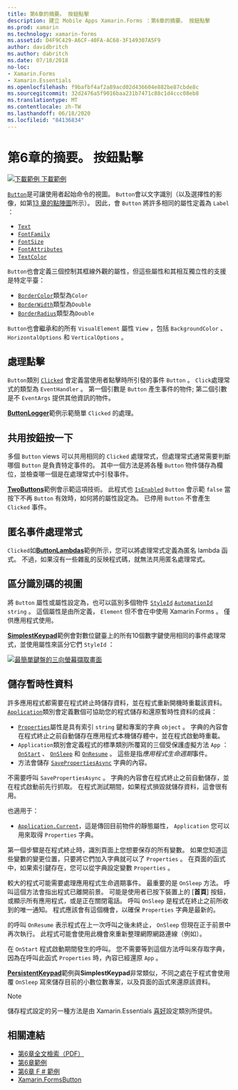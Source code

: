 ```yaml
---
title: 第6章的摘要。 按鈕點擊
description: 建立 Mobile Apps Xamarin.Forms ：第6章的摘要。 按鈕點擊
ms.prod: xamarin
ms.technology: xamarin-forms
ms.assetid: D4F9C429-A6CF-40FA-AC68-3F149307A5F9
author: davidbritch
ms.author: dabritch
ms.date: 07/18/2018
no-loc:
- Xamarin.Forms
- Xamarin.Essentials
ms.openlocfilehash: f9bafbf4af2a89acd02d436604e882be87cbde8c
ms.sourcegitcommit: 32d2476a5f9016baa231b7471c88c1d4ccc08eb8
ms.translationtype: MT
ms.contentlocale: zh-TW
ms.lasthandoff: 06/18/2020
ms.locfileid: "84136834"
---
```

# <a name="summary-of-chapter-6-button-clicks"></a>第6章的摘要。 按鈕點擊

[![下載範例 ](~/media/shared/download.png) 下載範例](https://github.com/xamarin/xamarin-forms-book-samples/tree/master/Chapter06)

[`Button`](xref:Xamarin.Forms.Button)是可讓使用者起始命令的視圖。 `Button`會以文字識別（以及選擇性的影像，如第[13 章的點陣圖](chapter13.md)所示）。 因此，會 `Button` 將許多相同的屬性定義為 `Label` ：

- [`Text`](xref:Xamarin.Forms.Button.Text)
- [`FontFamily`](xref:Xamarin.Forms.Button.FontFamily)
- [`FontSize`](xref:Xamarin.Forms.Button.FontSize)
- [`FontAttributes`](xref:Xamarin.Forms.Button.FontAttributes)
- [`TextColor`](xref:Xamarin.Forms.Button.TextColor)

`Button`也會定義三個控制其框線外觀的屬性，但這些屬性和其相互獨立性的支援是特定平臺：

- [`BorderColor`](xref:Xamarin.Forms.Button.BorderColor)類型為`Color`
- [`BorderWidth`](xref:Xamarin.Forms.Button.BorderWidth)類型為`Double`
- [`BorderRadius`](xref:Xamarin.Forms.Button.BorderRadius)類型為`Double`

`Button`也會繼承和的所有 `VisualElement` 屬性 `View` ，包括 `BackgroundColor` 、 `HorizontalOptions` 和 `VerticalOptions` 。

## <a name="processing-the-click"></a>處理點擊

`Button`類別 [`Clicked`](xref:Xamarin.Forms.Button.Clicked) 會定義當使用者點擊時所引發的事件 `Button` 。 `Click`處理常式的類型為 `EventHandler` 。 第一個引數是 `Button` 產生事件的物件; 第二個引數是不 `EventArgs` 提供其他資訊的物件。

[**ButtonLogger**](https://github.com/xamarin/xamarin-forms-book-samples/tree/master/Chapter06/ButtonLogger)範例示範簡單 `Clicked` 的處理。

## <a name="sharing-button-clicks"></a>共用按鈕按一下

多個 `Button` views 可以共用相同的 `Clicked` 處理常式，但處理常式通常需要判斷哪個 `Button` 是負責特定事件的。 其中一個方法是將各種 `Button` 物件儲存為欄位，並檢查哪一個是在處理常式中引發事件。

[**TwoButtons**](https://github.com/xamarin/xamarin-forms-book-samples/tree/master/Chapter06/TwoButtons)範例會示範這項技術。 此程式也 [`IsEnabled`](xref:Xamarin.Forms.VisualElement.IsEnabled) `Button` 會示範 `false` 當按下不再 `Button` 有效時，如何將的屬性設定為。 已停用 `Button` 不會產生 `Clicked` 事件。

## <a name="anonymous-event-handlers"></a>匿名事件處理常式

`Clicked`如[**ButtonLambdas**](https://github.com/xamarin/xamarin-forms-book-samples/tree/master/Chapter06/ButtonLambdas)範例所示，您可以將處理常式定義為匿名 lambda 函式。 不過，如果沒有一些雜亂的反映程式碼，就無法共用匿名處理常式。

## <a name="distinguishing-views-with-ids"></a>區分識別碼的視圖

將 `Button` 屬性或屬性設定為，也可以區別多個物件 [`StyleId`](xref:Xamarin.Forms.Element.StyleId) [`AutomationId`](xref:Xamarin.Forms.Element.AutomationId) `string` 。 這個屬性是由所定義， `Element` 但不會在中使用 Xamarin.Forms 。 僅供應用程式使用。

[**SimplestKeypad**](https://github.com/xamarin/xamarin-forms-book-samples/tree/master/Chapter06/SimplestKeypad)範例會對數位鍵臺上的所有10個數字鍵使用相同的事件處理常式，並使用屬性來區分它們 `StyleId` ：

[![最簡單鍵盤的三向螢幕擷取畫面](images/ch06fg04-small.png "Calculator")](images/ch06fg04-large.png#lightbox "Calculator")

## <a name="saving-transient-data"></a>儲存暫時性資料

許多應用程式都需要在程式終止時儲存資料，並在程式重新開機時重載該資料。 [`Application`](xref:Xamarin.Forms.Application)類別會定義數個可協助您的程式儲存和還原暫時性資料的成員：

- [`Properties`](xref:Xamarin.Forms.Application.Properties)屬性是具有索引 `string` 鍵和專案的字典 `object` 。 字典的內容會在程式終止之前自動儲存在應用程式本機儲存體中，並在程式啟動時重載。
- `Application`類別會定義程式的標準類別所覆寫的三個受保護虛擬方法 `App` ： [`OnStart`](xref:Xamarin.Forms.Application.OnStart) 、 [`OnSleep`](xref:Xamarin.Forms.Application.OnSleep) 和 [`OnResume`](xref:Xamarin.Forms.Application.OnResume) 。 這些是指*應用程式生命週期*事件。
- 方法會儲存 [`SavePropertiesAsync`](xref:Xamarin.Forms.Application.SavePropertiesAsync) 字典的內容。

不需要呼叫 `SavePropertiesAsync` 。 字典的內容會在程式終止之前自動儲存，並在程式啟動前先行抓取。 在程式測試期間，如果程式損毀就儲存資料，這會很有用。

也適用于：

- [`Application.Current`](xref:Xamarin.Forms.Application.Current)，這是傳回目前物件的靜態屬性， `Application` 您可以用來取得 `Properties` 字典。

第一個步驟是在程式終止時，識別頁面上您想要保存的所有變數。 如果您知道這些變數的變更位置，只要將它們加入字典就可以了 `Properties` 。 在頁面的函式中，如果索引鍵存在，您可以從字典設定變數 `Properties` 。

較大的程式可能需要處理應用程式生命週期事件。 最重要的是 `OnSleep` 方法。 呼叫這個方法會指出程式已離開前景。 可能是使用者已按下裝置上的 [**首頁**] 按鈕，或顯示所有應用程式，或是正在關閉電話。 呼叫 `OnSleep` 是程式在終止之前所收到的唯一通知。 程式應該會有這個機會，以確保 `Properties` 字典是最新的。

的呼叫 `OnResume` 表示程式在上一次呼叫之後未終止， `OnSleep` 但現在正于前景中再次執行。 此程式可能會使用此機會來重新整理網際網路連線（例如）。

在 `OnStart` 程式啟動期間發生的呼叫。 您不需要等到這個方法呼叫來存取字典，因為在呼叫此函式 `Properties` 時，內容已經還原 `App` 。

[**PersistentKeypad**](https://github.com/xamarin/xamarin-forms-book-samples/tree/master/Chapter06/PersistentKeypad)範例與**SimplestKeypad**非常類似，不同之處在于程式會使用覆 `OnSleep` 寫來儲存目前的小數位數專案，以及頁面的函式來還原該資料。

> [!NOTE]
> 儲存程式設定的另一種方法是由 Xamarin.Essentials [喜好](~/essentials/preferences.md)設定類別所提供。

## <a name="related-links"></a>相關連結

- [第6章全文檢索（PDF）](https://download.xamarin.com/developer/xamarin-forms-book/XamarinFormsBook-Ch06-Apr2016.pdf)
- [第6章範例](https://github.com/xamarin/xamarin-forms-book-samples/tree/master/Chapter06)
- [第6章 F # 範例](https://github.com/xamarin/xamarin-forms-book-samples/tree/master/Chapter06/FS)
- [Xamarin.FormsButton](~/xamarin-forms/user-interface/button.md)
